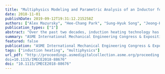 ```yaml
---
title: "Multiphysics Modeling and Parametric Analysis of an Inductor for Heating Thin Sheet Materials"
date: 2018-11-01
publishDate: 2019-09-12T19:31:12.215258Z
authors: ["Alex Mazursky", "Hee-Chang Park", "Sung-Hyuk Song", "Jeong-Hoi Koo"]
publication_types: ["1"]
abstract: "Over the past two decades, induction heating technology has begun to replace conventional heating methods in manufacturing due to its ability to rapidly and uniformly heat conductive materials. This advancement has made induction heating very attractive to a wide range of industries, including applications in which thin sheet geometries are used (sheet thickness < 10 mm). According to preliminary testing, conventional coil geometries cannot efficiently heat thin sheet samples. Thus, the primary goal of this study is to investigate a suitable coil design for thin sheet materials and to evaluate the effects of varying coil design parameters. To this end, this project has developed a 3D Multiphysics model that includes a longitudinal induction coil and a thin sheet workpiece. Using the model, a series of parametric studies have been performed to identify the best induction coil geometry for heating of thin sheets along with suitable excitation parameters for the coil and workpiece. It was found that uniform heating is produced when the space between coils is tight. Additionally, insignificant variance in temperature uniformity was found when vertically displacing the workpiece within the coil. Parametric studies resulted in finding a cross-section geometry that reduced temperature deviation to within 1.1% across the workpiece width. The model can be used as a design tool for developing a (full-scale) prototype induction heating system."
summary: "ASME International Mechanical Engineering Congress & Exposition (IMECE) 2018"
featured: false
publication: "ASME International Mechanical Engineering Congress & Exposition (IMECE) 2018"
tags: ["induction heating", "multiphysics"]
url_pdf: "http://proceedings.asmedigitalcollection.asme.org/proceeding.aspx?
doi=10.1115/IMECE2018-88676"
doi: "10.1115/IMECE2018-88676"
---
```


